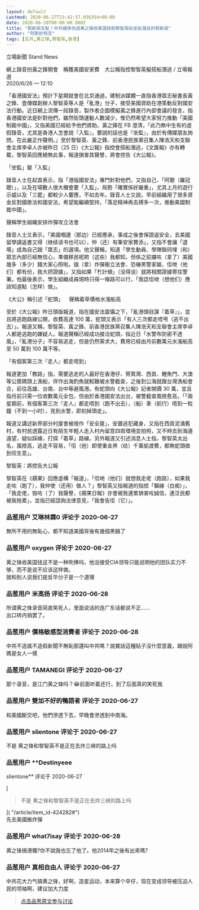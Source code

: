 ```yaml
---
layout: default
Lastmod: 2020-06-27T13:42:57.036354+00:00
date: 2020-06-28T00:00:00.000Z
title: "假新闻无耻！中共媒体伪造黄之锋收美国钱和黎智英拟坐船潜逃的假新闻"
author: "阿斯妙特灵"
tags: [反共,黄之锋,黎智英,香港]
---
```


立場新聞 Stand News  
  
網上錄音扮黃之鋒開會　稱獲美國安家費　大公報指控黎智英擬搭船潛逃 / 立場報道  
2020/6/26 — 12:10  
  
  
「香港國安法」預計下星期就會在北京通過，建制派媒體一直指香港眾志秘書長黃之鋒、壹傳媒創辦人黎智英等人是「亂港」分子，接受美國資助在港策動反對國安法行動。近日網上流傳一段錄音，製作者企圖模擬黃之鋒進行內部會議的發言，指香港國安法是針對他們，雖然街頭運動人數減少，惟仍然希望大家努力推動「美國制裁中國」，又指美國已經給予他們資助。黃之鋒在 FB 澄清，「此乃無中生有的虛假錄音，尤其是香港人怎會說『入監』，要說的話也是『坐監』，由於有傳媒朋友詢問，在此嚴正作聲明。」至於黎智英、黃之鋒、前香港民族黨召集人陳浩天和支聯會主席李卓人亦被昨日（25 日）《大公報》指控會搭船潛逃，《文匯報》亦有轉載，黎智英回應絕無此事，報道損害其聲譽，將會控告《大公報》。  
  
「坐監」變「入監」  
  
錄音人士在起首表示，指「港版國安法」專門針對他們，又指自己、「阿聰（羅冠聰）」，以及在場數人很大機會要「入監」，局勢「確實係好嚴重」，尤其上月的遊行示威以及「三罷」都較少人響應，不如去年。錄音人士又說，早前組織用了很多資金反對國歌法和國安法，希望能繼續堅持，「落足精神再去搏多一次，推動美國制裁中國」。  
  
聲稱學生組織安排炸彈攻立法會  
  
錄音人士又表示，「美國嗰邊（那边）已經應承，事成之後會保證返安全，去美國留學讀返書又得（继续读书也可以），仲（还）有筆安家費添」，又指不會讓「退場」成為自己跟「眾志」的選項。他又聲稱，知道「學生動員、學陣聯同埋（和）眾志內部已經無信心，準備移民呢啲（这些）我都知，但係之前攞咗（拿了）美國幾多（多少）錢大家心照啦。搵（拿）炸彈衝立法會、恐嚇黑警家屬，佢哋（他们）都有份，我大把證據」，又指如果「冇計傾」（没得谈）就將相關證據寄往警署。他最後表示，學生組織成員現時只得一條路可以行，「我諗佢哋（想他们）應該知道點（怎样）做」。  
  
《大公》稱引述「蛇頭」    聲稱着草價格水漲船高  
  
至於《大公報》昨日頭版報道，指在國安法震懾之下，「亂港頭目謀『着草』」，並且將逃跑路線公開，收費高達 100 萬，蛇頭又表示「有人三次都走唔甩（逃不出去）」。報道又稱，黎智英、黃之鋒、前香港民族黨召集人陳浩天和支聯會主席李卓人都是逃跑的嫌疑人。報道聲稱已經成功接洽蛇頭，指近日「水警布防密不透風」，「亂港分子」不容易逃走，但是仍然需求大，費用已經由月前數萬元水漲船高至 50 萬到 100 萬不等。  
  
「有個客第三次『走人』都走唔到」  
  
報道更加「教路」指，需要逃走的人最好在香港仔、筲箕灣、西貢、鯉魚門、大澳等公眾碼頭上漁船，佯作出海釣魚就較難被水警截查，之後到公海就跟台灣漁船會合，前往高雄、台南、台中等避風港。有蛇頭向《大公報》記者開價 30 萬，並且指月前只需一位收數萬元全包，但由於香港國安法出台，被警截查風險愈高，「「兩星期前，有個客第三次『走人』都走唔到（跑不出去），（船）車（航行）唔到一粒鐘（不到一小时），見到水警，即刻掉頭走」。  
  
報道又講述新界部分村屋會被視作「安全屋」，安置逃犯藏身，又指在西貢泥涌舊村，有村民透露近日有陌生年輕人走入村內留意四周環境並拍照，又不時去到海邊遠望，疑似踩線，打探「着草」路線。另外報道又引述消息人士指，黎智英太出名，風險高，逃走不容易，「佢（他）即使重金畀（给）千萬偷渡費，都無蛇頭做到佢生意」。  
  
黎智英：將控告大公報  
  
黎智英在《蘋果》回應虛構「報道」，「佢哋（他们）就想我走佬（跑路），如果我走咗（跑了），我仲使（还用）做人？」黎智英又指報道的指控「黐線（白痴）」，「我走佬，毁咗（了）我聲譽，《蘋果日報》亦會被我連累損害咗誠信，連泛民都被我拖累」，並指已經諮詢法律意見，「我會告佢（它）」。

            
### 品葱用户 **艾琳林霖0** 评论于 2020-06-27
        
無所不用的無恥心，都不知道美國背後有幾個黑鍋了
        


            
### 品葱用户 **oxygen** 评论于 2020-06-27
        
黄之锋收美国钱这不是一种吹捧吗，他没接受CIA领导只能说明他的团队实力不够，而不是说不应该这样做。  
就和别人说我们是反华分子是一个道理
        


            
### 品葱用户 **米高扬** 评论于 2020-06-28
        
所谓黄之锋录音简直笑死人，里面说话的连广东话都说不正......  
出口转内销罢了。
        


            
### 品葱用户 **價格敏感型消費者** 评论于 2020-06-28
        
中共不造謠不造假新聞不無恥那還叫中共嗎？說實話這種貼子沒什麼意義，跟說阿媽是女人一樣
        


            
### 品葱用户 **TAMANEGI** 评论于 2020-06-27
        
那个录音，是江门黄之锋吗？😂前面听着还行，到了后面真的笑死我
        


            
### 品葱用户 **雙加不好的鴨語者** 评论于 2020-06-27
        
和美國斷交吧，他們滲透下去，早晚會滲透到中南海。
        


            
### 品葱用户 **slientone** 评论于 2020-06-27
        
不是 黄之锋和黎智英不是正在去炸三峡的路上吗
        


            
### 品葱用户 **Destinyeee 
slientone** 评论于 2020-06-27
        
[

> 不是 黄之锋和黎智英不是正在去炸三峡的路上吗

]( "/article/item_id-424282#")  
先去美國搬炸彈
        


            
### 品葱用户 **what7isay** 评论于 2020-06-28
        
黄之锋搞港獨?你不說我也忘了他了。他2014年之後有出來嗎?
        


            
### 品葱用户 **真相自由人** 评论于 2020-06-27
        
中共花大力气搞黄之锋，好啊，造星运动，本来算个卒仔，现在变成领导被压迫人民的领袖啊，建议加大力度
        






> [点击品葱原文参与讨论](https://pincong.rocks/article/20889)

